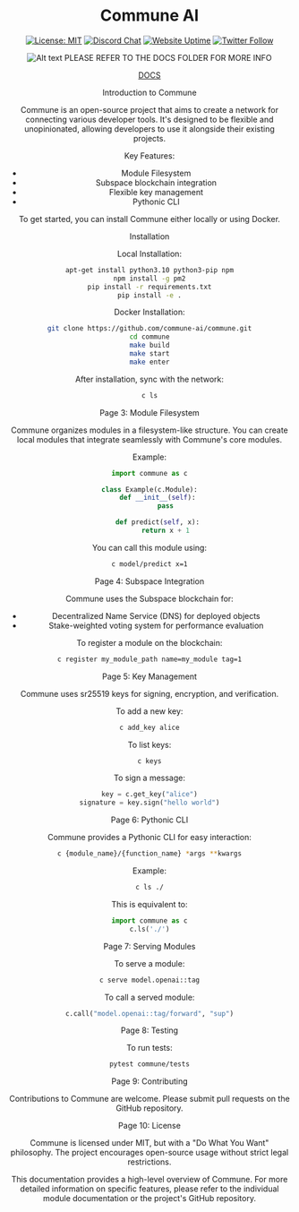 <div align="center">

# **Commune AI**

[![License: MIT](https://img.shields.io/badge/License-MIT-yellow.svg)](https://opensource.org/licenses/MIT)
[![Discord Chat](https://img.shields.io/badge/discord-join%20chat-blue.svg)](https://discord.com/invite/DgjvQXvhqf)
[![Website Uptime](https://img.shields.io/website-up-down-green-red/http/monip.org.svg)](https://www.communeai.org/)
[![Twitter Follow](https://img.shields.io/twitter/follow/communeaidotorg.svg?style=social&label=Follow)](https://twitter.com/communeaidotorg)

![Alt text](image.png)
PLEASE REFER TO THE DOCS FOLDER FOR MORE INFO

[DOCS](./commune/docs)

Introduction to Commune

Commune is an open-source project that aims to create a network for connecting various developer tools. It's designed to be flexible and unopinionated, allowing developers to use it alongside their existing projects.

Key Features:
- Module Filesystem
- Subspace blockchain integration
- Flexible key management
- Pythonic CLI

To get started, you can install Commune either locally or using Docker.

Installation

Local Installation:
```bash
apt-get install python3.10 python3-pip npm
npm install -g pm2
pip install -r requirements.txt
pip install -e .
```

Docker Installation:
```bash
git clone https://github.com/commune-ai/commune.git
cd commune
make build
make start
make enter
```

After installation, sync with the network:
```bash
c ls
```

Page 3: Module Filesystem

Commune organizes modules in a filesystem-like structure. You can create local modules that integrate seamlessly with Commune's core modules.

Example:
```python
import commune as c

class Example(c.Module):
    def __init__(self):
        pass

    def predict(self, x):
        return x + 1
```

You can call this module using:
```bash
c model/predict x=1
```

Page 4: Subspace Integration

Commune uses the Subspace blockchain for:
- Decentralized Name Service (DNS) for deployed objects
- Stake-weighted voting system for performance evaluation

To register a module on the blockchain:
```bash
c register my_module_path name=my_module tag=1
```

Page 5: Key Management

Commune uses sr25519 keys for signing, encryption, and verification.

To add a new key:
```bash
c add_key alice
```

To list keys:
```bash
c keys
```

To sign a message:
```python
key = c.get_key("alice")
signature = key.sign("hello world")
```

Page 6: Pythonic CLI

Commune provides a Pythonic CLI for easy interaction:

```bash
c {module_name}/{function_name} *args **kwargs
```

Example:
```bash
c ls ./
```

This is equivalent to:
```python
import commune as c
c.ls('./')
```

Page 7: Serving Modules

To serve a module:
```bash
c serve model.openai::tag
```

To call a served module:
```python
c.call("model.openai::tag/forward", "sup")
```

Page 8: Testing

To run tests:
```bash
pytest commune/tests
```

Page 9: Contributing

Contributions to Commune are welcome. Please submit pull requests on the GitHub repository.

Page 10: License

Commune is licensed under MIT, but with a "Do What You Want" philosophy. The project encourages open-source usage without strict legal restrictions.

This documentation provides a high-level overview of Commune. For more detailed information on specific features, please refer to the individual module documentation or the project's GitHub repository.
